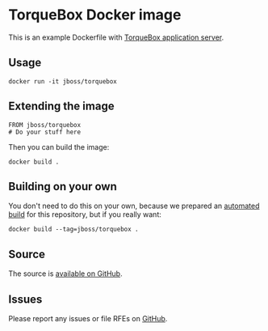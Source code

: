 # TorqueBox Docker image

This is an example Dockerfile with [TorqueBox application server](http://torquebox.org/).

## Usage

    docker run -it jboss/torquebox

## Extending the image

    FROM jboss/torquebox
    # Do your stuff here

Then you can build the image:

    docker build .

## Building on your own

You don't need to do this on your own, because we prepared an [automated build](https://registry.hub.docker.com/u/jboss/torquebox/) for this repository, but if you really want:

    docker build --tag=jboss/torquebox .

## Source

The source is [available on GitHub](https://github.com/jboss/dockerfiles/tree/master/torquebox).

## Issues

Please report any issues or file RFEs on [GitHub](https://github.com/jboss/dockerfiles/issues).
